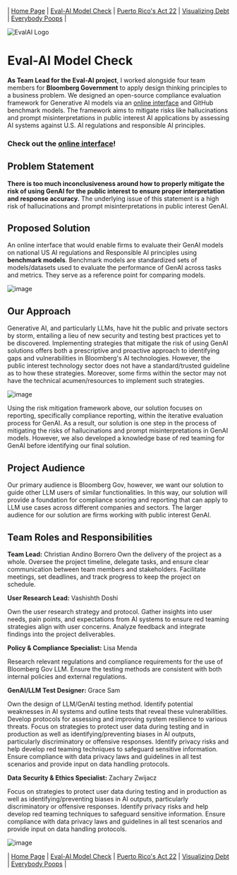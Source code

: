 | [Home Page](https://chrisbori.github.io/My-Online-Portfolio/) | [Eval-AI Model Check](https://chrisbori.github.io/My-Online-Portfolio/eval-ai) | [Puerto Rico's Act 22](https://chrisbori.github.io/My-Online-Portfolio/final-project-part-three) | [Visualizing Debt](https://chrisbori.github.io/My-Online-Portfolio/visualizing-government-debt) | [Everybody Poops](https://chrisbori.github.io/My-Online-Portfolio/critique-by-design) |

![EvalAI Logo](https://github.com/user-attachments/assets/ef02be1d-131c-4b2d-b3cf-876a6b9705a7)

# Eval-AI Model Check
**As Team Lead for the Eval-AI project**, I worked alongside four team members for **Bloomberg Government** to apply design thinking principles to a business problem. We designed an open-source compliance evaluation framework for Generative AI models via an [online interface](https://www.figma.com/proto/RscbuGdIkKUeYIRttQDe3y/PIL-Prototype-Design-(FINAL)?node-id=19-2&node-type=canvas&t=v6Gvf3JQeqKgChfB-1&scaling=min-zoom&content-scaling=fixed&page-id=0%3A1&starting-point-node-id=19%3A2) and GitHub benchmark models. The framework aims to mitigate risks like hallucinations and prompt misinterpretations in public interest AI applications by assessing AI systems against U.S. AI regulations and responsible AI principles.

### Check out the [online interface](https://www.figma.com/proto/RscbuGdIkKUeYIRttQDe3y/PIL-Prototype-Design-(FINAL)?node-id=19-2&node-type=canvas&t=v6Gvf3JQeqKgChfB-1&scaling=min-zoom&content-scaling=fixed&page-id=0%3A1&starting-point-node-id=19%3A2)! 

## Problem Statement
**There is too much inconclusiveness around how to properly mitigate the risk of using GenAI for the public interest to ensure proper interpretation and response accuracy.** The underlying issue of this statement is a high risk of hallucinations and prompt misinterpretations in public interest GenAI. 

## Proposed Solution
An online interface that would enable firms to evaluate their GenAI models on national US AI regulations and Responsible AI principles using **benchmark models**. Benchmark models are standardized sets of models/datasets used to evaluate the performance of GenAI across tasks and metrics. They serve as a reference point for comparing models.

![image](https://github.com/user-attachments/assets/0cc32252-9eb5-4233-8e76-85555026d221)

## Our Approach
Generative AI, and particularly LLMs, have hit the public and private sectors by storm, entailing a lieu of new security and testing best practices yet to be discovered. Implementing strategies that mitigate the risk of using GenAI solutions offers both a prescriptive and proactive approach to identifying gaps and vulnerabilities in Bloomberg's AI technologies. However, the public interest technology sector does not have a standard/trusted guideline as to how these strategies. Moreover, some firms within the sector may not have the technical acumen/resources to implement such strategies.  

![image](https://github.com/user-attachments/assets/ae022cf9-adb3-4e36-83be-508a30ae11a9)

Using the risk mitigation framework above, our solution focuses on reporting, specifically compliance reporting, within the iterative evaluation process for GenAI. As a result, our solution is one step in the process of mitigating the risks of hallucinations and prompt misinterpretations in GenAI models. However, we also developed a knowledge base of red teaming for GenAI before identifying our final solution. 

## Project Audience

Our primary audience is Bloomberg Gov, however, we want our solution to guide other LLM users of similar functionalities. In this way, our solution will provide a foundation for compliance scoring and reporting that can apply to LLM use cases across different companies and sectors. The larger audience for our solution are firms working with public interest GenAI. 

## Team Roles and Responsibilities

**Team Lead:** Christian Andino Borrero
Own the delivery of the project as a whole. Oversee the project timeline, delegate tasks, and ensure clear communication between team members and stakeholders. Facilitate meetings, set deadlines, and track progress to keep the project on schedule. 

**User Research Lead:** Vashishth Doshi

Own the user research strategy and protocol. Gather insights into user needs, pain points, and expectations from AI systems to ensure red teaming strategies align with user concerns. Analyze feedback and integrate findings into the project deliverables.

**Policy & Compliance Specialist:** Lisa Menda

Research relevant regulations and compliance requirements for the use of Bloomberg Gov LLM. Ensure the testing methods are consistent with both internal policies and external regulations.

**GenAI/LLM Test Designer:** Grace Sam

Own the design of LLM/GenAI testing method. Identify potential weaknesses in AI systems and outline tests that reveal these vulnerabilities. Develop protocols for assessing and improving system resilience to various threats. Focus on strategies to protect user data during testing and in production as well as identifying/preventing biases in AI outputs, particularly discriminatory or offensive responses. Identify privacy risks and help develop red teaming techniques to safeguard sensitive information. Ensure compliance with data privacy laws and guidelines in all test scenarios and provide input on data handling protocols.

**Data Security & Ethics Specialist:** Zachary Zwijacz

Focus on strategies to protect user data during testing and in production as well as identifying/preventing biases in AI outputs, particularly discriminatory or offensive responses. Identify privacy risks and help develop red teaming techniques to safeguard sensitive information. Ensure compliance with data privacy laws and guidelines in all test scenarios and provide input on data handling protocols.

![image](https://github.com/user-attachments/assets/a0414205-1cf4-4416-9223-f61b8ebd35c4)

| [Home Page](https://chrisbori.github.io/My-Online-Portfolio/) | [Eval-AI Model Check](https://chrisbori.github.io/My-Online-Portfolio/eval-ai) | [Puerto Rico's Act 22](https://chrisbori.github.io/My-Online-Portfolio/final-project-part-three) | [Visualizing Debt](https://chrisbori.github.io/My-Online-Portfolio/visualizing-government-debt) | [Everybody Poops](https://chrisbori.github.io/My-Online-Portfolio/critique-by-design) |
